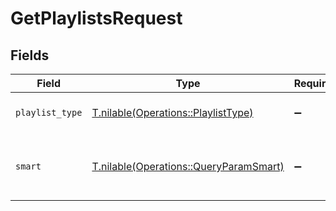 # GetPlaylistsRequest


## Fields

| Field                                                                                | Type                                                                                 | Required                                                                             | Description                                                                          |
| ------------------------------------------------------------------------------------ | ------------------------------------------------------------------------------------ | ------------------------------------------------------------------------------------ | ------------------------------------------------------------------------------------ |
| `playlist_type`                                                                      | [T.nilable(Operations::PlaylistType)](../../models/operations/playlisttype.md)       | :heavy_minus_sign:                                                                   | limit to a type of playlist.                                                         |
| `smart`                                                                              | [T.nilable(Operations::QueryParamSmart)](../../models/operations/queryparamsmart.md) | :heavy_minus_sign:                                                                   | type of playlists to return (default is all).                                        |